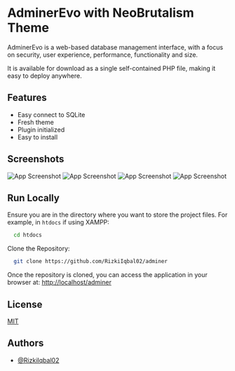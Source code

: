 
# AdminerEvo with NeoBrutalism Theme

AdminerEvo is a web-based database management interface, with a focus on security, user experience, performance, functionality and size.

It is available for download as a single self-contained PHP file, making it easy to deploy anywhere.


## Features

- Easy connect to SQLite
- Fresh theme
- Plugin initialized
- Easy to install


## Screenshots

![App Screenshot](screenshot/ss1.png)
![App Screenshot](screenshot/ss2.png)
![App Screenshot](screenshot/ss3.png)
![App Screenshot](screenshot/ss4.png)


## Run Locally

Ensure you are in the directory where you want to store the project files. For example, in `htdocs` if using XAMPP:


```bash
  cd htdocs
```

Clone the Repository:

```bash
  git clone https://github.com/RizkiIqbal02/adminer
```

Once the repository is cloned, you can access the application in your browser at: [http://localhost/adminer](http://localhost/adminer)

## License

[MIT](https://choosealicense.com/licenses/mit/)


## Authors

- [@RizkiIqbal02](https://github.com/RizkiIqbal02)

